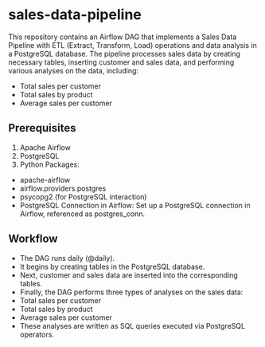 # sales-data-pipeline

This repository contains an Airflow DAG that implements a Sales Data Pipeline with ETL (Extract, Transform, Load) operations and data analysis in a PostgreSQL database. The pipeline processes sales data by creating necessary tables, inserting customer and sales data, and performing various analyses on the data, including:
- Total sales per customer
- Total sales by product
- Average sales per customer

## Prerequisites
1. Apache Airflow
2. PostgreSQL
3. Python Packages: 
- apache-airflow
- airflow.providers.postgres
- psycopg2 (for PostgreSQL interaction)
- PostgreSQL Connection in Airflow: Set up a PostgreSQL connection in Airflow, referenced as postgres_conn.




## Workflow
- The DAG runs daily (@daily).
- It begins by creating tables in the PostgreSQL database.
- Next, customer and sales data are inserted into the corresponding tables.
- Finally, the DAG performs three types of analyses on the sales data:
- Total sales per customer
- Total sales by product
- Average sales per customer
- These analyses are written as SQL queries executed via PostgreSQL operators.

